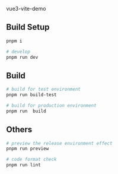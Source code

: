 vue3-vite-demo

## Build Setup

```bash
pnpm i

# develop
pnpm run dev
```

## Build

```bash
# build for test environment
pnpm run build-test

# build for production environment
pnpm run  build
```

## Others

```bash
# preview the release environment effect
pnpm run preview

# code format check
pnpm run lint

```
